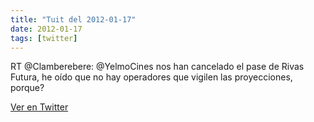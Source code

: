 ```yaml
---
title: "Tuit del 2012-01-17"
date: 2012-01-17
tags: [twitter]
---
```


RT @Clamberebere: @YelmoCines nos han cancelado el pase de Rivas Futura, he oído que no hay operadores que vigilen las proyecciones, porque?



[Ver en Twitter](https://twitter.com/i/web/status/159328519657234432)
